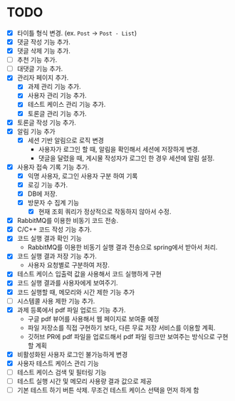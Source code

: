 # TODO

- [X] 타이틀 형식 변경. (ex. `Post` -> `Post - List`)
- [X] 댓글 작성 기능 추가.
- [X] 댓글 삭제 기능 추가.
- [ ] 추천 기능 추가.
- [ ] 대댓글 기능 추가.
- [X] 관리자 페이지 추가.
  - [X] 과제 관리 기능 추가.
  - [X] 사용자 관리 기능 추가.
  - [X] 테스트 케이스 관리 기능 추가.
  - [X] 토론글 관리 기능 추가.
- [X] 토론글 작성 기능 추가.
- [X] 알림 기능 추가
  - [X] 세션 기반 알림으로 로직 변경
    - 사용자가 로그인 할 때, 알림을 확인해서 세션에 저장하게 변경. 
    - 댓글을 달렸을 때, 게시물 작성자가 로그인 한 경우 세션에 알림 설정.
- [X] 사용자 접속 기록 기능 추가.
  - [X] 익명 사용자, 로그인 사용자 구분 하여 기록
  - [X] 로깅 기능 추가.
  - [X] DB에 저장.
  - [X] 방문자 수 집계 기능
    - [X] 현재 조회 쿼리가 정상적으로 작동하지 않아서 수정.
- [X] RabbitMQ를 이용한 비동기 코드 전송.
- [X] C/C++ 코드 작성 기능 추가.
- [X] 코드 실행 결과 확인 기능
  - RabbitMQ를 이용한 비동기 실행 결과 전송으로 spring에서 받아서 처리.
- [X] 코드 실행 결과 저장 기능 추가.
  - 사용자 요청별로 구분하여 저장.
- [X] 테스트 케이스 입출력 값을 사용해서 코드 실행하게 구현
- [X] 코드 실행 결과를 사용자에게 보여주기.
- [X] 코드 실행할 때, 메모리와 시간 제한 기능 추가
- [ ] 시스템콜 사용 제한 기능 추가.
- [X] 과제 등록에서 pdf 파일 업로드 기능 추가.
  - 구글 pdf 뷰어를 사용해서 웹 페이지로 보여줄 예정
  - 파일 저장소를 직접 구현하기 보다, 다른 무료 저장 서비스를 이용할 계획.
  - 깃허브 PR에 pdf 파일을 업로드해서 pdf 파일 링크만 보여주는 방식으로 구현할 계획
- [X] 비활성화된 사용자 로그인 불가능하게 변경
- [X] 사용자 테스트 케이스 관리 기능
- [ ] 테스트 케이스 검색 및 필터링 기능
- [ ] 테스트 실행 시간 및 메모리 사용량 결과 값으로 제공
- [ ] 기본 테스트 하기 버튼 삭제. 무조건 테스트 케이스 선택을 먼저 하게 함